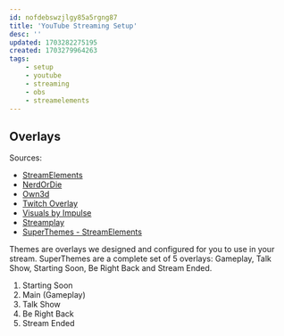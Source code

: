 ```yaml
---
id: nofdebswzjlgy85a5rgng87
title: 'YouTube Streaming Setup'
desc: ''
updated: 1703282275195
created: 1703279964263
tags:
    - setup
    - youtube
    - streaming
    - obs
    - streamelements
---
```


## Overlays

Sources:

* [StreamElements](https://streamelements.com/dashboard/overlays)
* [NerdOrDie](https://nerdordie.com/product-category/free-resources/overlays/)
* [Own3d](https://www.own3d.tv/free-resources/overlays/)
* [Twitch Overlay](https://twitchoverlay.com/downloads/category/free-overlays/)
* [Visuals by Impulse](https://visualsbyimpulse.com/free/overlays/)
* [Streamplay](https://streamplaygraphics.com/product-category/free-graphics/)
* [SuperThemes - StreamElements](https://blog.streamelements.com/super-themes-are-twitch-game-changers-aa40adfb8b13)

Themes are overlays we designed and configured for you to use in your stream. SuperThemes are a complete set of 5 overlays: Gameplay, Talk Show, Starting Soon, Be Right Back and Stream Ended.

1. Starting Soon
1. Main (Gameplay)
1. Talk Show
1. Be Right Back
1. Stream Ended
